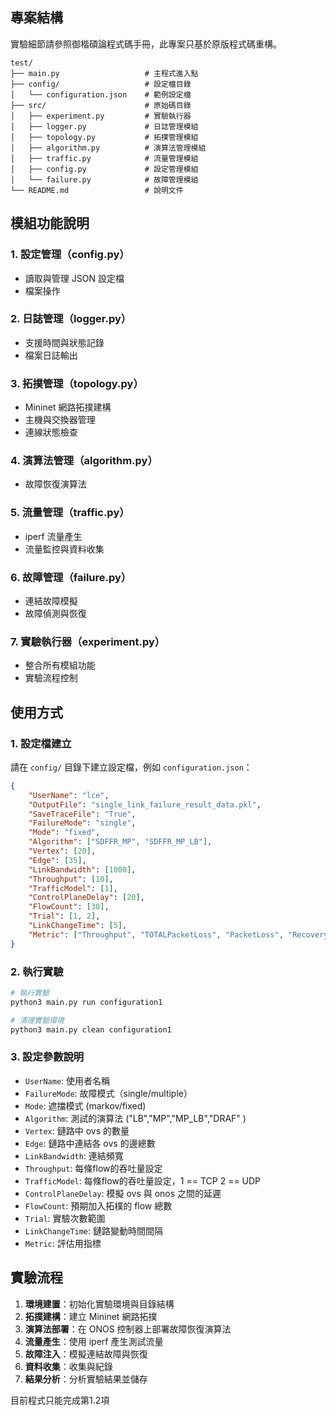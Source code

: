 ## 專案結構

實驗細節請參照御楷碩論程式碼手冊，此專案只基於原版程式碼重構。

```
test/
├── main.py                   # 主程式進入點
├── config/                   # 設定檔目錄
│   └── configuration.json    # 範例設定檔
├── src/                      # 原始碼目錄
│   ├── experiment.py         # 實驗執行器
│   ├── logger.py             # 日誌管理模組
│   ├── topology.py           # 拓撲管理模組
│   ├── algorithm.py          # 演算法管理模組
│   ├── traffic.py            # 流量管理模組
│   ├── config.py             # 設定管理模組
│   └── failure.py            # 故障管理模組
└── README.md                 # 說明文件
```

## 模組功能說明

### 1. 設定管理（config.py）
- 讀取與管理 JSON 設定檔
- 檔案操作

### 2. 日誌管理（logger.py）
- 支援時間與狀態記錄
- 檔案日誌輸出

### 3. 拓撲管理（topology.py）
- Mininet 網路拓撲建構
- 主機與交換器管理
- 連線狀態檢查

### 4. 演算法管理（algorithm.py）
- 故障恢復演算法

### 5. 流量管理（traffic.py）
- iperf 流量產生
- 流量監控與資料收集

### 6. 故障管理（failure.py）
- 連結故障模擬
- 故障偵測與恢復

### 7. 實驗執行器（experiment.py）
- 整合所有模組功能
- 實驗流程控制

## 使用方式

### 1. 設定檔建立

請在 `config/` 目錄下建立設定檔，例如 `configuration.json`：

```json
{
    "UserName": "lce",
    "OutputFile": "single_link_failure_result_data.pkl",
    "SaveTraceFile": "True",
    "FailureMode": "single",
    "Mode": "fixed",
    "Algorithm": ["SDFFR_MP", "SDFFR_MP_LB"],
    "Vertex": [20],
    "Edge": [35],
    "LinkBandwidth": [1000],
    "Throughput": [10],
    "TrafficModel": [1],
    "ControlPlaneDelay": [20],
    "FlowCount": [30],
    "Trial": [1, 2],
    "LinkChangeTime": [5],
    "Metric": ["Throughput", "TOTALPacketLoss", "PacketLoss", "RecoveryDelay"]
}
```

### 2. 執行實驗

```bash
# 執行實驗
python3 main.py run configuration1

# 清理實驗環境
python3 main.py clean configuration1
```


### 3. 設定參數說明

- `UserName`: 使用者名稱
- `FailureMode`: 故障模式（single/multiple）
- `Mode`: 遮擋模式 (markov/fixed)
- `Algorithm`: 測試的演算法 ("LB","MP","MP_LB","DRAF" )
- `Vertex`: 鏈路中 ovs 的數量
- `Edge`: 鏈路中連結各 ovs 的邊總數
- `LinkBandwidth`: 連結頻寬
- `Throughput`: 每條flow的吞吐量設定
- `TrafficModel`: 每條flow的吞吐量設定，1 == TCP 2 == UDP
- `ControlPlaneDelay`: 模擬 ovs 與 onos 之間的延遲
- `FlowCount`: 預期加入拓樸的 flow 總數
- `Trial`: 實驗次數範圍
- `LinkChangeTime`: 鏈路變動時間間隔
- `Metric`: 評估用指標

## 實驗流程

1. **環境建置**：初始化實驗環境與目錄結構
2. **拓撲建構**：建立 Mininet 網路拓撲
3. **演算法部署**：在 ONOS 控制器上部署故障恢復演算法
4. **流量產生**：使用 iperf 產生測試流量
5. **故障注入**：模擬連結故障與恢復
6. **資料收集**：收集與紀錄
7. **結果分析**：分析實驗結果並儲存

目前程式只能完成第1.2項